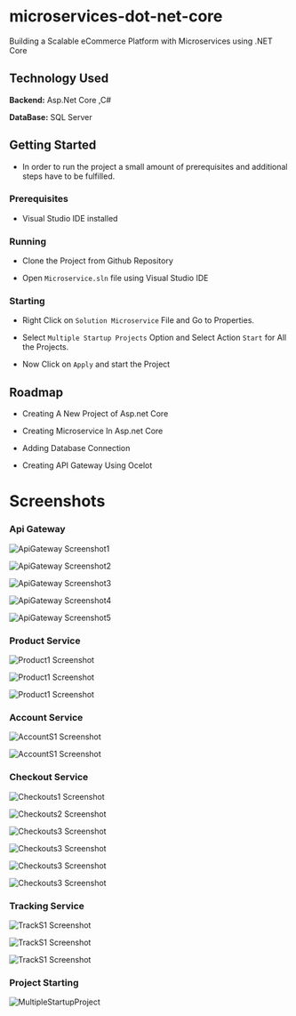 # microservices-dot-net-core

Building a Scalable eCommerce Platform with Microservices using .NET Core

## Technology Used

**Backend:** Asp.Net Core ,C#

**DataBase:** SQL Server

## Getting Started

- In order to run the project a small amount of prerequisites and additional steps have to be fulfilled.

### Prerequisites

- Visual Studio IDE installed

### Running

- Clone the Project from Github Repository

- Open `Microservice.sln` file using Visual Studio IDE

### Starting

- Right Click on `Solution Microservice` File and Go to Properties.

- Select `Multiple Startup Projects` Option and Select Action `Start` for All the Projects.

- Now Click on `Apply` and start the Project

## Roadmap

- Creating A New Project of Asp.net Core

- Creating Microservice In Asp.net Core

- Adding Database Connection

- Creating API Gateway Using Ocelot

# Screenshots

### Api Gateway

![ApiGateway Screenshot1](Screenshot/ApiGateway_s1.png)

![ApiGateway Screenshot2](Screenshot/ApiGateway_s2.png)

![ApiGateway Screenshot3](Screenshot/ApiGateway_s3.png)

![ApiGateway Screenshot4](Screenshot/ApiGateway_s4.png)

![ApiGateway Screenshot5](Screenshot/ApiGateway_s5.png)

### Product Service

![Product1 Screenshot](Screenshot/ProductService_s1.png)

![Product1 Screenshot](Screenshot/ProductService_s2.png)

![Product1 Screenshot](Screenshot/ProductService_s3.png)

### Account Service

![AccountS1 Screenshot](Screenshot/AccountService_s1.png)

![AccountS1 Screenshot](Screenshot/AccountService_s2.png)

### Checkout Service

![Checkouts1 Screenshot](Screenshot/CheckoutService_s1.png)

![Checkouts2 Screenshot](Screenshot/CheckoutService_s2.png)

![Checkouts3 Screenshot](Screenshot/CheckoutService_s3.png)

![Checkouts3 Screenshot](Screenshot/CheckoutService_s4.png)

![Checkouts3 Screenshot](Screenshot/CheckoutService_s5.png)

![Checkouts3 Screenshot](Screenshot/CheckoutService_s6.png)

### Tracking Service

![TrackS1 Screenshot](Screenshot/TrackService_s1.png)

![TrackS1 Screenshot](Screenshot/TrackService_s2.png)

![TrackS1 Screenshot](Screenshot/TrackService_s3.png)

### Project Starting

![MultipleStartupProject](Screenshot/MultipleStartupProject.png)
